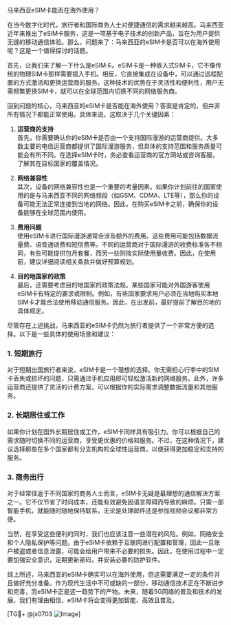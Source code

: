 马来西亚eSIM卡能否在海外使用？

在当今数字化时代，旅行者和国际商务人士对便捷通信的需求越来越高。马来西亚近年来推出了eSIM卡服务，这是一项基于电子技术的创新产品，旨在为用户提供无缝的移动通信体验。那么，问题来了：马来西亚的eSIM卡是否可以在海外使用呢？这是一个值得探讨的话题。

首先，让我们来了解一下什么是eSIM卡。eSIM卡是一种嵌入式SIM卡，它不像传统的物理SIM卡那样需要插入手机。相反，它直接集成在设备中，可以通过远程配置的方式激活和更换运营商的服务。这种技术的优势在于灵活性和便利性，用户无需频繁更换SIM卡，就可以在全球范围内切换不同的网络服务商。

回到问题的核心，马来西亚的eSIM卡是否能在海外使用？答案是肯定的，但并非所有情况下都能正常使用。具体来说，这取决于几个关键因素：

1. **运营商的支持**  
   首先，你需要确认你的eSIM卡是否由一个支持国际漫游的运营商提供。大多数主要的电信运营商都提供了国际漫游服务，但具体的支持范围和服务质量可能会有所不同。在选择eSIM卡时，务必查看运营商的官方网站或咨询客服，了解其在目标国家的覆盖情况。

2. **网络兼容性**  
   其次，设备的网络兼容性也是一个重要的考量因素。如果你计划前往的国家使用的是与马来西亚不同的网络频段（如GSM、CDMA、LTE等），那么你的设备可能无法正常连接到当地的网络。因此，在购买eSIM卡之前，确保你的设备能够在全球范围内使用。

3. **费用问题**  
   使用eSIM卡进行国际漫游通常会涉及额外的费用。这些费用可能包括数据流量费、语音通话费和短信费等。不同的运营商对于国际漫游的收费标准各不相同，有些可能提供包月套餐，而另一些则按实际使用量收费。因此，在使用前，建议详细阅读相关条款并做好预算规划。

4. **目的地国家的政策**  
   最后，还需要考虑目的地国家的政策法规。某些国家可能对外国游客使用eSIM卡有特定的要求或限制。例如，有些国家要求用户必须在当地购买本地SIM卡才能合法使用移动通信服务。因此，在出发前，最好提前了解目的地的具体规定。

尽管存在上述挑战，马来西亚的eSIM卡仍然为旅行者提供了一个非常方便的选择。以下是一些具体的使用场景和建议：

### 1. 短期旅行
对于短期出国旅行者来说，eSIM卡是一个理想的选择。你无需担心行李中的SIM卡丢失或损坏的问题，只需通过手机应用即可轻松激活新的网络服务。此外，许多运营商还提供了灵活的计费方案，可以根据你的实际需求调整数据流量和其他服务。

### 2. 长期居住或工作
如果你计划在国外长期居住或工作，eSIM卡同样具有吸引力。你可以根据自己的需求随时切换不同的运营商，享受更优惠的价格和服务。不过，在这种情况下，建议选择那些在多个国家都有分支机构的全球性运营商，以便获得更加稳定和支持的服务。

### 3. 商务出行
对于经常往返于不同国家的商务人士而言，eSIM卡无疑是最理想的通信解决方案之一。它不仅节省了时间成本，还能有效避免因语言障碍而导致的麻烦。只需一部智能手机，就能随时随地保持联系，无论是处理邮件还是参加视频会议都非常方便。

当然，在享受这些便利的同时，我们也应该注意一些潜在的风险。例如，网络安全和个人隐私保护等问题。由于eSIM卡依赖于互联网进行配置和管理，因此一旦账户被盗或者信息泄露，可能会给用户带来不必要的损失。因此，在使用过程中一定要加强安全意识，定期更新密码，并安装必要的防护软件。

综上所述，马来西亚的eSIM卡确实可以在海外使用，但这需要满足一定的条件并且做好充分准备。作为现代生活中不可或缺的一部分，移动通信技术正在不断进步和完善，而eSIM卡正是这一趋势下的产物。未来，随着5G网络的普及和技术的发展，我们有理由相信，eSIM卡将会变得更加智能、高效且普及。

[TG💪+ @jx0703 ![Image](https://github.com/user-attachments/assets/dbca1d08-cadb-493c-b0ec-ad6f7a83f270)]